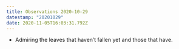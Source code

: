 ```yaml
---
title: Observations 2020-10-29
datestamp: "20201029"
date: 2020-11-05T16:03:31.792Z
---
```

- Admiring the leaves that haven’t fallen yet and those that have.